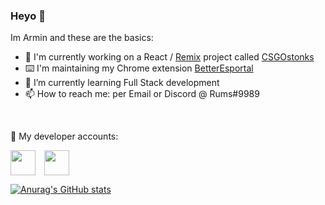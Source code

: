 ### Heyo 👋

Im Armin and these are the basics:

- 🔭 I'm currently working on a React / [Remix](https://remix.run/) project called [CSGOstonks](http://csgostonks.online/)
- ⌨️ I'm maintaining my Chrome extension [BetterEsportal](https://chrome.google.com/webstore/detail/betteresportal/iklnneabdldjlpgnpccikmcgnfedlnbi)
- 🌱 I’m currently learning Full Stack development
- 📫 How to reach me: per Email or Discord @ Rums#9989

<br>

🔗 My developer accounts:
<p align="left">
<a href="https://chrome.google.com/webstore/detail/betteresportal/iklnneabdldjlpgnpccikmcgnfedlnbi" target="blank"><img align="center" src="https://upload.wikimedia.org/wikipedia/commons/c/c5/Google_Chrome_Web_Store_icon_2015.svg" width="40" /></a>
<a href="https://play.google.com/store/apps/developer?id=Armin+Stanitzok" target="blank" style="margin-left: 10px"><img align="center" src="https://www.svgrepo.com/show/223032/playstore.svg" width="40" /></a>

[![Anurag's GitHub stats](https://github-readme-stats.vercel.app/api/top-langs/?username=GODrums&langs_count=10&theme=tokyonight)](https://github.com/anuraghazra/github-readme-stats)



<!--
- 🔭 I’m currently working on ...
- 🌱 I’m currently learning ...
- 👯 I’m looking to collaborate on ...
- 🤔 I’m looking for help with ...
- 💬 Ask me about ...
- 📫 How to reach me: ...
- 😄 Pronouns: ...
- ⚡ Fun fact: ...
-->
